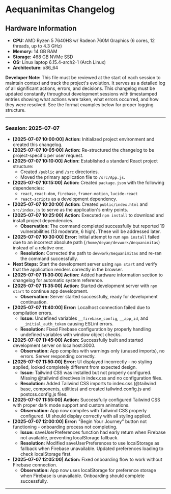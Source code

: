 # Aequanimitas Changelog

## Hardware Information
- **CPU:** AMD Ryzen 5 7640HS w/ Radeon 760M Graphics (6 cores, 12 threads, up to 4.3 GHz)
- **Memory:** 14 GB RAM
- **Storage:** 468 GB NVMe SSD
- **OS:** Linux laptop 6.15.4-arch2-1 (Arch Linux)
- **Architecture:** x86_64

**Developer Note:** This file must be reviewed at the start of each session to maintain context and track the project's evolution. It serves as a detailed log of all significant actions, errors, and decisions. This changelog must be updated constantly throughout development sessions with timestamped entries showing what actions were taken, what errors occurred, and how they were resolved. See the format examples below for proper logging structure.

---

### **Session: 2025-07-07**

*   **[2025-07-07 10:00:00]** **Action:** Initialized project environment and created this changelog.
*   **[2025-07-07 10:05:00]** **Action:** Re-structured the changelog to be project-specific per user request.
*   **[2025-07-07 10:10:00]** **Action:** Established a standard React project structure:
    *   Created `/public` and `/src` directories.
    *   Moved the primary application file to `/src/App.js`.
*   **[2025-07-07 10:15:00]** **Action:** Created `package.json` with the following dependencies:
    *   `react`, `react-dom`, `firebase`, `framer-motion`, `lucide-react`
    *   `react-scripts` as a development dependency.
*   **[2025-07-07 10:20:00]** **Action:** Created `public/index.html` and `src/index.js` to serve as the application's entry points.
*   **[2025-07-07 10:25:00]** **Action:** Executed `npm install` to download and install project dependencies.
    *   **Observation:** The command completed successfully but reported 19 vulnerabilities (13 moderate, 6 high). These will be addressed later.
*   **[2025-07-07 10:30:00]** **Error:** Initial attempt to run `npm install` failed due to an incorrect absolute path (`/home/deyan/devwork/Aequanimitas`) instead of a relative one.
    *   **Resolution:** Corrected the path to `devwork/Aequanimitas` and re-ran the command successfully.
*   **Next Steps:** Start the development server using `npm start` and verify that the application renders correctly in the browser.
*   **[2025-07-07 11:30:00]** **Action:** Added hardware information section to changelog for automatic system reference.
*   **[2025-07-07 11:35:00]** **Action:** Started development server with `npm start` to continue app development.
    *   **Observation:** Server started successfully, ready for development continuation.
*   **[2025-07-07 11:40:00]** **Error:** Localhost connection failed due to compilation errors.
    *   **Issue:** Undefined variables `__firebase_config`, `__app_id`, and `__initial_auth_token` causing ESLint errors.
    *   **Resolution:** Fixed Firebase configuration by properly handling undefined variables with window object checks.
*   **[2025-07-07 11:45:00]** **Action:** Successfully built and started development server on localhost:3000.
    *   **Observation:** App compiles with warnings only (unused imports), no errors. Server responding correctly.
*   **[2025-07-07 11:50:00]** **Error:** UI displayed incorrectly - no styling applied, looked completely different from expected design.
    *   **Issue:** Tailwind CSS was installed but not properly configured. Missing @tailwind directives in index.css and no configuration files.
    *   **Resolution:** Added Tailwind CSS imports to index.css (@tailwind base, components, utilities) and created tailwind.config.js and postcss.config.js files.
*   **[2025-07-07 11:55:00]** **Action:** Successfully configured Tailwind CSS with proper dark mode support and custom animations.
    *   **Observation:** App now compiles with Tailwind CSS properly configured. UI should display correctly with all styling applied.
*   **[2025-07-07 12:00:00]** **Error:** "Begin Your Journey" button not functioning - onboarding process not completing.
    *   **Issue:** saveUserPreferences function had early return when Firebase not available, preventing localStorage fallback.
    *   **Resolution:** Modified saveUserPreferences to use localStorage as fallback when Firebase unavailable. Updated preferences loading to check localStorage first.
*   **[2025-07-07 12:05:00]** **Action:** Fixed onboarding flow to work without Firebase connection.
    *   **Observation:** App now uses localStorage for preference storage when Firebase is unavailable. Onboarding should complete successfully.

---

